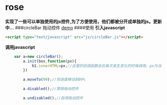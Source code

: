 # rose

**实现了一些可以单独使用的js控件,为了方便使用，他们都被分开成单独的js。更新中...**
###circleBar 拖动控件 <a href="http://www.thisummer.top/children/rose/circleBar/">demo</a>
####使用
**引入javascript**
```html
<script type="text/javascript" src="js/circleBar.js"></script>
```
**调用javascript**
```javascript
    var a=new circleBar();
		a.init(box,function(px){
			h1.innerHTML=px;//这里的回调函数会在每次发生变化的时候调用，px为当前进度
		})
		
		a.moveTo(99);//将进度移动到99%
		
		a.disabled();//禁用拖动控件
		
		a.undisabled();//启用拖动控件
```
